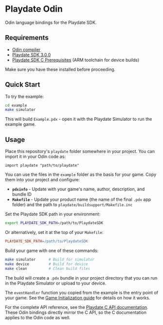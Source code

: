 # Playdate Odin

Odin language bindings for the Playdate SDK.

## Requirements

- [Odin compiler](https://odin-lang.org/)
- [Playdate SDK 3.0.0](https://play.date/dev/)
- [Playdate SDK C Prerequisites](https://sdk.play.date/3.0.0/Inside%20Playdate%20with%20C.html#_prerequisites) (ARM toolchain for device builds)

Make sure you have these installed before proceeding.

## Quick Start

To try the example:
```bash
cd example
make simulator
```

This will build `Example.pdx` - open it with the Playdate Simulator to run the example game.

## Usage

Place this repository's `playdate` folder somewhere in your project. You can import it in your Odin code as:
```odin
import playdate "path/to/playdate"
```

You can use the files in the `example` folder as the basis for your game. Copy them into your project and configure:
- **`pdxinfo`** - Update with your game's name, author, description, and bundle ID
- **`Makefile`** - Update your product name (the name of the final `.pdx` app folder) and the path to `playdate/buildsupport/Makefile.inc`

Set the Playdate SDK path in your environment:
```bash
export PLAYDATE_SDK_PATH=/path/to/PlaydateSDK
```

Or alternatively, set it at the top of your `Makefile`:
```makefile
PLAYDATE_SDK_PATH=/path/to/PlaydateSDK
```

Build your game with one of these commands:
```bash
make simulator      # Build for simulator
make device         # Build for device
make clean          # Clean build files
```

The build will create a `.pdx` bundle in your project directory that you can run in the Playdate Simulator or upload to your device.

The `eventHandler` function you copied from the example is the entry point of your game. See the [Game Initialization guide](https://sdk.play.date/3.0.0/Inside%20Playdate%20with%20C.html#_game_initialization) for details on how it works.

For the complete API reference, see the [Playdate C API documentation](https://sdk.play.date/3.0.0/Inside%20Playdate%20with%20C.html#_api_reference). These Odin bindings directly mirror the C API, so the C documentation applies to the Odin code as well.

